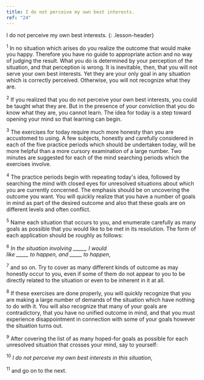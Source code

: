 ```yaml
---
title: I do not perceive my own best interests.
ref: "24"
---
```


I do not perceive my own best interests.
{: .lesson-header}

<sup>1</sup> In no situation which arises do you realize the outcome that would
make you happy. Therefore you have no guide to appropriate action and no
way of judging the result. What you do is determined by your perception
of the situation, and that perception is wrong. It is inevitable, then,
that you will not serve your own best interests. Yet they are your only
goal in any situation which is correctly perceived. Otherwise, you will
not recognize what they are.

<sup>2</sup> If you realized that you do not perceive your own best interests, you
could be taught what they are. But in the presence of your conviction
that you do know what they are, you cannot learn. The idea for today is
a step toward opening your mind so that learning can begin.

<sup>3</sup> The exercises for today require much more honesty than you are
accustomed to using. A few subjects, honestly and carefully considered
in each of the five practice periods which should be undertaken today,
will be more helpful than a more cursory examination of a large number.
Two minutes are suggested for each of the mind searching periods which
the exercises involve.

<sup>4</sup> The practice periods begin with repeating today's idea, followed by
searching the mind with closed eyes for unresolved situations about
which you are currently concerned. The emphasis should be on uncovering
the outcome you want. You will quickly realize that you have a number of
goals in mind as part of the desired outcome and also that these goals
are on different levels and often conflict.

<sup>5</sup> Name each situation that occurs to you, and enumerate carefully as
many goals as possible that you would like to be met in its resolution.
The form of each application should be roughly as follows:

<sup>6</sup> *In the situation involving \_\_\_\_\_, I would<br/>
like \_\_\_\_\_ to happen, and \_\_\_\_\_ to happen*,

<sup>7</sup> and so on. Try to cover as many different kinds of outcome as may
honestly occur to you, even if some of them do not appear to you to be
directly related to the situation or even to be inherent in it at all.

<sup>8</sup> If these exercises are done properly, you will quickly recognize that
you are making a large number of demands of the situation which have
nothing to do with it. You will also recognize that many of your goals
are contradictory, that you have no unified outcome in mind, and that
you must experience disappointment in connection with some of your goals
however the situation turns out.

<sup>9</sup> After covering the list of as many hoped-for goals as possible for
each unresolved situation that crosses your mind, say to yourself:

<sup>10</sup> *I do not perceive my own best interests in this situation*,

<sup>11</sup> and go on to the next.

